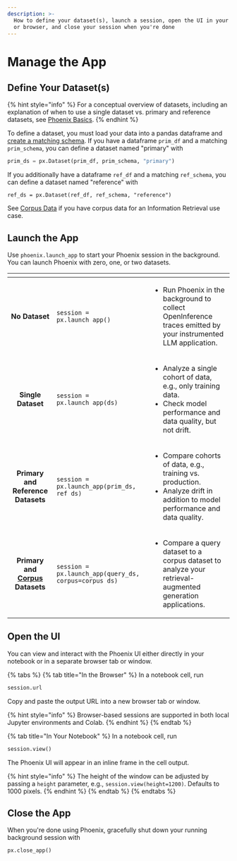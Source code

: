 ```yaml
---
description: >-
  How to define your dataset(s), launch a session, open the UI in your notebook
  or browser, and close your session when you're done
---
```


# Manage the App

## Define Your Dataset(s)

{% hint style="info" %}
For a conceptual overview of datasets, including an explanation of when to use a single dataset vs. primary and reference datasets, see [Phoenix Basics](../inferences/inferences.md#datasets).
{% endhint %}

To define a dataset, you must load your data into a pandas dataframe and [create a matching schema](define-your-schema/). If you have a dataframe `prim_df` and a matching `prim_schema`, you can define a dataset named "primary" with

```python
prim_ds = px.Dataset(prim_df, prim_schema, "primary")
```

If you additionally have a dataframe `ref_df` and a matching `ref_schema`, you can define a dataset named "reference" with

```
ref_ds = px.Dataset(ref_df, ref_schema, "reference")
```

See [Corpus Data](define-your-schema/corpus-data.md) if you have corpus data for an Information Retrieval use case.

## Launch the App

Use `phoenix.launch_app` to start your Phoenix session in the background. You can launch Phoenix with zero, one, or two datasets.

<table data-card-size="large" data-view="cards"><thead><tr><th align="center"></th><th></th><th></th></tr></thead><tbody><tr><td align="center"><strong>No Dataset</strong></td><td><pre class="language-python"><code class="lang-python">session = px.launch_app()
</code></pre></td><td><ul><li>Run Phoenix in the background to collect OpenInference traces emitted by your instrumented LLM application.</li></ul></td></tr><tr><td align="center"><strong>Single Dataset</strong></td><td><pre class="language-python"><code class="lang-python">session = px.launch_app(ds)
</code></pre></td><td><ul><li>Analyze a single cohort of data, e.g., only training data.</li><li>Check model performance and data quality, but not drift.</li></ul></td></tr><tr><td align="center"><strong>Primary and Reference Datasets</strong></td><td><pre class="language-python" data-overflow="wrap"><code class="lang-python">session = px.launch_app(prim_ds, ref_ds)
</code></pre></td><td><ul><li>Compare cohorts of data, e.g., training vs. production.</li><li>Analyze drift in addition to model performance and data quality.</li></ul></td></tr><tr><td align="center"><strong>Primary and</strong> <a href="define-your-schema/corpus-data.md"><strong>Corpus</strong></a> <strong>Datasets</strong></td><td><pre class="language-python" data-overflow="wrap"><code class="lang-python">session = px.launch_app(query_ds, corpus=corpus_ds)
</code></pre></td><td><ul><li>Compare a query dataset to a corpus dataset to analyze your retrieval-augmented generation applications.</li></ul></td></tr></tbody></table>

## Open the UI

You can view and interact with the Phoenix UI either directly in your notebook or in a separate browser tab or window.

{% tabs %}
{% tab title="In the Browser" %}
In a notebook cell, run

```python
session.url
```

Copy and paste the output URL into a new browser tab or window.

{% hint style="info" %}
Browser-based sessions are supported in both local Jupyter environments and Colab.
{% endhint %}
{% endtab %}

{% tab title="In Your Notebook" %}
In a notebook cell, run

```python
session.view()
```

The Phoenix UI will appear in an inline frame in the cell output.

{% hint style="info" %}
The height of the window can be adjusted by passing a `height` parameter, e.g., `session.view(height=1200)`. Defaults to 1000 pixels.
{% endhint %}
{% endtab %}
{% endtabs %}

## Close the App

When you're done using Phoenix, gracefully shut down your running background session with

```python
px.close_app()
```


